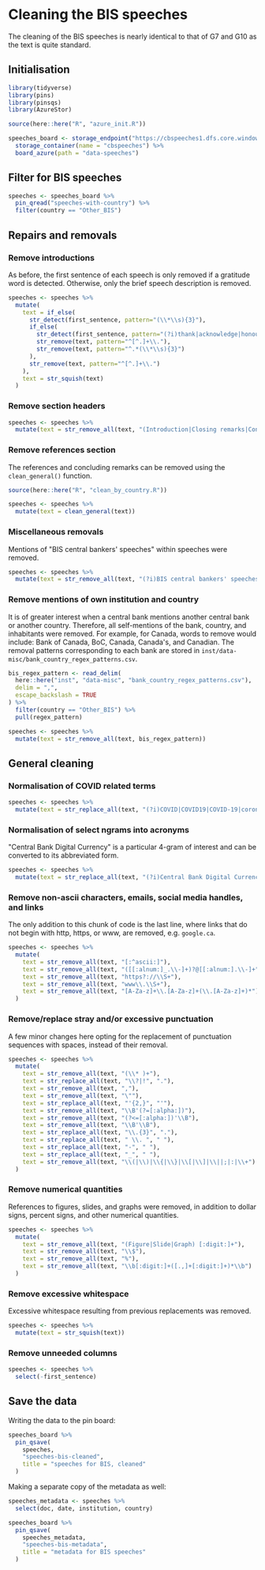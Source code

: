 

# Cleaning the BIS speeches

The cleaning of the BIS speeches is nearly identical to that of G7 and G10 as the text is quite
standard.

## Initialisation


``` r
library(tidyverse)
library(pins)
library(pinsqs)
library(AzureStor)

source(here::here("R", "azure_init.R"))

speeches_board <- storage_endpoint("https://cbspeeches1.dfs.core.windows.net/", token=token) %>%
  storage_container(name = "cbspeeches") %>%
  board_azure(path = "data-speeches")
```

## Filter for BIS speeches


``` r
speeches <- speeches_board %>%
  pin_qread("speeches-with-country") %>%
  filter(country == "Other_BIS")
```

## Repairs and removals

### Remove introductions

As before, the first sentence of each speech is only removed if a gratitude word is detected.
Otherwise, only the brief speech description is removed.


``` r
speeches <- speeches %>%
  mutate(
    text = if_else(
      str_detect(first_sentence, pattern="(\\*\\s){3}"),
      if_else(
        str_detect(first_sentence, pattern="(?i)thank|acknowledge|honou?r|grateful|pleas|welcome|delight"),
        str_remove(text, pattern="^[^.]+\\."),
        str_remove(text, pattern="^.*(\\*\\s){3}")
      ),
      str_remove(text, pattern="^[^.]+\\.")
    ),
    text = str_squish(text)
  )
```

### Remove section headers


``` r
speeches <- speeches %>%
  mutate(text = str_remove_all(text, "(Introduction|Closing remarks|Conclusion) (?=[:upper:])"))
```

### Remove references section

The references and concluding remarks can be removed using the `clean_general()` function.


``` r
source(here::here("R", "clean_by_country.R"))

speeches <- speeches %>%
  mutate(text = clean_general(text))
```

### Miscellaneous removals

Mentions of "BIS central bankers' speeches" within speeches were removed.


``` r
speeches <- speeches %>%
  mutate(text = str_remove_all(text, "(?i)BIS central bankers' speeches"))
```

### Remove mentions of own institution and country

It is of greater interest when a central bank mentions another central bank or another country.
Therefore, all self-mentions of the bank, country, and inhabitants were removed. For example, for
Canada, words to remove would include: Bank of Canada, BoC, Canada, Canada's, and Canadian. The
removal patterns corresponding to each bank are stored in
`inst/data-misc/bank_country_regex_patterns.csv`.


``` r
bis_regex_pattern <- read_delim(
  here::here("inst", "data-misc", "bank_country_regex_patterns.csv"),
  delim = ",",
  escape_backslash = TRUE
) %>%
  filter(country == "Other_BIS") %>%
  pull(regex_pattern)

speeches <- speeches %>%
  mutate(text = str_remove_all(text, bis_regex_pattern))
```

## General cleaning

### Normalisation of COVID related terms


``` r
speeches <- speeches %>%
  mutate(text = str_replace_all(text, "(?i)COVID|COVID19|COVID-19|coronavirus", "COVID"))
```

### Normalisation of select ngrams into acronyms

"Central Bank Digital Currency" is a particular 4-gram of interest and can be converted to its
abbreviated form.


``` r
speeches <- speeches %>%
  mutate(text = str_replace_all(text, "(?i)Central Bank Digital Currency", "CBDC"))
```

### Remove non-ascii characters, emails, social media handles, and links

The only addition to this chunk of code is the last line, where links that do not begin with http,
https, or www, are removed, e.g. `google.ca`.


``` r
speeches <- speeches %>%
  mutate(
    text = str_remove_all(text, "[:^ascii:]"),
    text = str_remove_all(text, "([[:alnum:]_.\\-]+)?@[[:alnum:].\\-]+"),
    text = str_remove_all(text, "https?://\\S+"),
    text = str_remove_all(text, "www\\.\\S+"),
    text = str_remove_all(text, "[A-Za-z]+\\.[A-Za-z]+(\\.[A-Za-z]+)*")
  )
```

### Remove/replace stray and/or excessive punctuation

A few minor changes here opting for the replacement of punctuation sequences with spaces, instead of
their removal.


``` r
speeches <- speeches %>%
  mutate(
    text = str_remove_all(text, "(\\* )+"),
    text = str_replace_all(text, "\\?|!", "."),
    text = str_remove_all(text, ","),
    text = str_remove_all(text, "\""),
    text = str_replace_all(text, "'{2,}", "'"),
    text = str_remove_all(text, "\\B'(?=[:alpha:])"),
    text = str_remove_all(text, "(?<=[:alpha:])'\\B"),
    text = str_remove_all(text, "\\B'\\B"),
    text = str_replace_all(text, "\\.{3}", "."),
    text = str_replace_all(text, " \\. ", " "),
    text = str_replace_all(text, "-", " "),
    text = str_replace_all(text, "_", " "),
    text = str_remove_all(text, "\\(|\\)|\\{|\\}|\\[|\\]|\\||;|:|\\+")
  )
```

### Remove numerical quantities

References to figures, slides, and graphs were removed, in addition to dollar signs, percent signs,
and other numerical quantities.


``` r
speeches <- speeches %>%
  mutate(
    text = str_remove_all(text, "(Figure|Slide|Graph) [:digit:]+"),
    text = str_remove_all(text, "\\$"),
    text = str_remove_all(text, "%"),
    text = str_remove_all(text, "\\b[:digit:]+([.,]+[:digit:]+)*\\b")
  )
```

### Remove excessive whitespace

Excessive whitespace resulting from previous replacements was removed.


``` r
speeches <- speeches %>%
  mutate(text = str_squish(text))
```

### Remove unneeded columns


``` r
speeches <- speeches %>%
  select(-first_sentence)
```

## Save the data

Writing the data to the pin board:


``` r
speeches_board %>%
  pin_qsave(
    speeches,
    "speeches-bis-cleaned",
    title = "speeches for BIS, cleaned"
  )
```

Making a separate copy of the metadata as well:


``` r
speeches_metadata <- speeches %>%
  select(doc, date, institution, country)

speeches_board %>%
  pin_qsave(
    speeches_metadata,
    "speeches-bis-metadata",
    title = "metadata for BIS speeches"
  )
```

